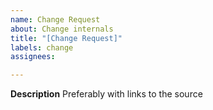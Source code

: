 ```yaml
---
name: Change Request
about: Change internals
title: "[Change Request]"
labels: change
assignees:

---
```


**Description**
Preferably with links to the source
